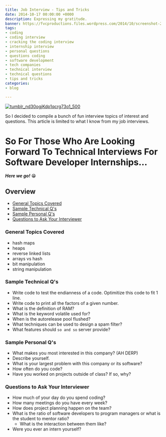 ```yaml
---
title: Job Interview - Tips and Tricks
date: 2014-10-17 00:00:00 +0000
description: Expressing my gratitude.
banner: https://fvcproductions.files.wordpress.com/2014/10/screenshot-2014-10-17-21-22-13.png
tags:
- coding
- coding interview
- cracking the coding interview
- internship interview
- personal questions
- questions coding
- software development
- tech companies
- technical interview
- technical questions
- tips and tricks
categories:
- blog

---
```

[![tumblr_nd30ogjKdp1qcrg73o1_500](//fvcproductions.files.wordpress.com/2014/10/tumblr_nd30ogjkdp1qcrg73o1_500.jpg)](//fvcproductions.files.wordpress.com/2014/10/tumblr_nd30ogjkdp1qcrg73o1_500.jpg)

So I decided to compile a bunch of fun interview topics of interest and questions. This article is limited to what I know from my job interviews.

# So For Those Who Are Looking Forward To Technical Interviews For Software Developer Internships…

**_Here we go!_** :grin:

## **Overview**

* [General Topics Covered](#section-topics)
* [Sample Technical Q's](#section-sampletq)
* [Sample Personal Q's](#section-samplepq)
* [Questions to Ask Your Interviewer](#section-interviewerq)

### **General Topics Covered**

* hash maps
* heaps
* reverse linked lists
* arrays vs hash
* bit manipulation
* string manipulation

### **Sample Technical Q's**

* Write code to test the endianness of a code. Optimitize this code to fit 1 line.
* Write code to print all the factors of a given number.
* What is the definition of RAM?
* What is the keyword volatile used for?
* When is the autorelease pool flushed?
* What techniques can be used to design a spam filter?
* What features should `so and so` server provide?

### **Sample Personal Q's**

* What makes you most interested in this company? (AH DERP)
* Describe yourself.
* What is your largest problem with this company or its software?
* How often do you code?
* Have you worked on projects outside of class? If so, why?

### **Questions to Ask Your Interviewer**

* How much of your day do you spend coding?
* How many meetings do you have every week?
* How does project planning happen on the team?
* What is the ratio of software developers to program managers or what is the student to mentor ratio?
  * What is the interaction between them like?
* Were you ever an intern yourself?
